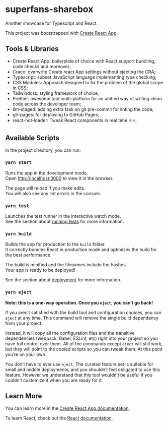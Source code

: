 # superfans-sharebox

Another showcase for Typescript and React.

This project was bootstrapped with [Create React App](https://github.com/facebook/create-react-app).

## Tools & Libraries

- Create React App: boilerplate of choice with React support bundling, code checks and moreover;
- Craco: overwrite Create react App settings without ejecting the CRA;
- Typescript: subset JavaScript language implementing type checking;
- CSS Modules: Approach designed to fix the problem of the global scope in CSS;
- Tailwindcss: styling framework of choice;
- Prettier: awesome tool multi-platform for an unified way of writing clean code across the developer team;
- lint-staged: adding extra task on git pre-commit for linting the code;
- gh-pages: for deploying to GitHub Pages;
- react-hot-loader: Tweak React components in real time ⚛️⚡️;

## Available Scripts

In the project directory, you can run:

### `yarn start`

Runs the app in the development mode.\
Open [http://localhost:3000](http://localhost:3000) to view it in the browser.

The page will reload if you make edits.\
You will also see any lint errors in the console.

### `yarn test`

Launches the test runner in the interactive watch mode.\
See the section about [running tests](https://facebook.github.io/create-react-app/docs/running-tests) for more information.

### `yarn build`

Builds the app for production to the `build` folder.\
It correctly bundles React in production mode and optimizes the build for the best performance.

The build is minified and the filenames include the hashes.\
Your app is ready to be deployed!

See the section about [deployment](https://facebook.github.io/create-react-app/docs/deployment) for more information.

### `yarn eject`

**Note: this is a one-way operation. Once you `eject`, you can’t go back!**

If you aren’t satisfied with the build tool and configuration choices, you can `eject` at any time. This command will remove the single build dependency from your project.

Instead, it will copy all the configuration files and the transitive dependencies (webpack, Babel, ESLint, etc) right into your project so you have full control over them. All of the commands except `eject` will still work, but they will point to the copied scripts so you can tweak them. At this point you’re on your own.

You don’t have to ever use `eject`. The curated feature set is suitable for small and middle deployments, and you shouldn’t feel obligated to use this feature. However we understand that this tool wouldn’t be useful if you couldn’t customize it when you are ready for it.

## Learn More

You can learn more in the [Create React App documentation](https://facebook.github.io/create-react-app/docs/getting-started).

To learn React, check out the [React documentation](https://reactjs.org/).
